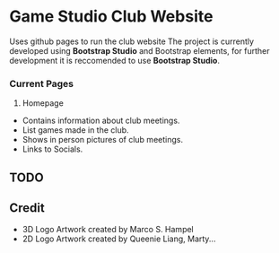 # Game Studio Club Website
Uses github pages to run the club website
The project is currently developed using **Bootstrap Studio** and Bootstrap elements, for further development
it is reccomended to use **Bootstrap Studio**.

### Current Pages
1. Homepage
  - Contains information about club meetings.
  - List games made in the club.
  - Shows in person pictures of club meetings.
  - Links to Socials.

## TODO

## Credit
- 3D Logo Artwork created by Marco S. Hampel
- 2D Logo Artwork created by Queenie Liang, Marty...
